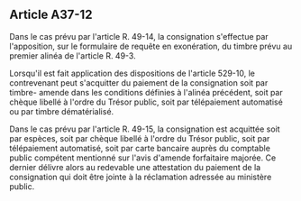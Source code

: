 Article A37-12
----
Dans le cas prévu par l'article R. 49-14, la consignation s'effectue par
l'apposition, sur le formulaire de requête en exonération, du timbre prévu au
premier alinéa de l'article R. 49-3.

Lorsqu'il est fait application des dispositions de l'article 529-10, le
contrevenant peut s'acquitter du paiement de la consignation soit par timbre-
amende dans les conditions définies à l'alinéa précédent, soit par chèque
libellé à l'ordre du Trésor public, soit par télépaiement automatisé ou par
timbre dématérialisé.

Dans le cas prévu par l'article R. 49-15, la consignation est acquittée soit par
espèces, soit par chèque libellé à l'ordre du Trésor public, soit par
télépaiement automatisé, soit par carte bancaire auprès du comptable public
compétent mentionné sur l'avis d'amende forfaitaire majorée. Ce dernier délivre
alors au redevable une attestation du paiement de la consignation qui doit être
jointe à la réclamation adressée au ministère public.
